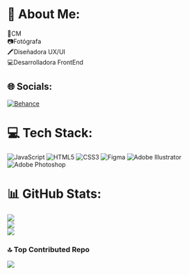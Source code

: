 # 💫 About Me:
📱CM<br>📷Fotógrafa<br>🖍️Diseñadora UX/UI<br>💻Desarrolladora FrontEnd


## 🌐 Socials:
[![Behance](https://img.shields.io/badge/Behance-1769ff?logo=behance&logoColor=white)](https://behance.net/evanenning) 

# 💻 Tech Stack:
![JavaScript](https://img.shields.io/badge/javascript-%23323330.svg?style=for-the-badge&logo=javascript&logoColor=%23F7DF1E) ![HTML5](https://img.shields.io/badge/html5-%23E34F26.svg?style=for-the-badge&logo=html5&logoColor=white)  ![CSS3](https://img.shields.io/badge/css3-%231572B6.svg?style=for-the-badge&logo=css3&logoColor=white) ![Figma](https://img.shields.io/badge/figma-%23F24E1E.svg?style=for-the-badge&logo=figma&logoColor=white) ![Adobe Illustrator](https://img.shields.io/badge/adobeillustrator-%23FF9A00.svg?style=for-the-badge&logo=adobeillustrator&logoColor=white) ![Adobe Photoshop](https://img.shields.io/badge/adobephotoshop-%2331A8FF.svg?style=for-the-badge&logo=adobephotoshop&logoColor=white) 	
# 📊 GitHub Stats:
![](https://github-readme-stats.vercel.app/api?username=evanenning&theme=radical&hide_border=true&include_all_commits=true&count_private=true)<br/>
![](https://github-readme-streak-stats.herokuapp.com/?user=evanenning&theme=radical&hide_border=true)<br/>
![](https://github-readme-stats.vercel.app/api/top-langs/?username=evanenning&theme=radical&hide_border=true&include_all_commits=true&count_private=true&layout=compact)



### 🔝 Top Contributed Repo
![](https://github-contributor-stats.vercel.app/api?username=evanenning&limit=5&theme=radical&combine_all_yearly_contributions=true)






